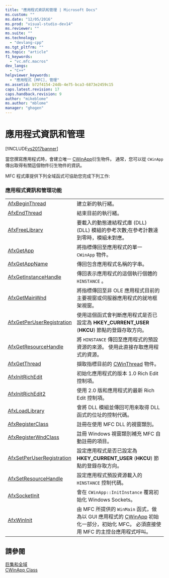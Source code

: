 ```yaml
---
title: "應用程式資訊和管理 | Microsoft Docs"
ms.custom: ""
ms.date: "12/05/2016"
ms.prod: "visual-studio-dev14"
ms.reviewer: ""
ms.suite: ""
ms.technology: 
  - "devlang-cpp"
ms.tgt_pltfrm: ""
ms.topic: "article"
f1_keywords: 
  - "vc.mfc.macros"
dev_langs: 
  - "C++"
helpviewer_keywords: 
  - "應用程式 [MFC], 管理"
ms.assetid: b72f4154-24db-4e75-bca3-6873e2459c15
caps.latest.revision: 17
caps.handback.revision: 9
author: "mikeblome"
ms.author: "mblome"
manager: "ghogen"
---
```

# 應用程式資訊和管理
[!INCLUDE[vs2017banner](../../assembler/inline/includes/vs2017banner.md)]

當您撰寫應用程式時，會建立唯一 [CWinApp](../../mfc/reference/cwinapp-class.md)衍生物件。  通常，您可以從 `CWinApp`傳出取得有關這個物件衍生物件的資訊。  
  
 MFC 程式庫提供下列全域函式可協助您完成下列工作:  
  
### 應用程式資訊和管理功能  
  
|||  
|-|-|  
|[AfxBeginThread](../Topic/AfxBeginThread.md)|建立新的執行緒。|  
|[AfxEndThread](../Topic/AfxEndThread.md)|結束目前的執行緒。|  
|[AfxFreeLibrary](../Topic/AfxFreeLibrary.md)|要載入的動態連結程式庫 \(DLL\) \(DLL\) 模組的參考次數;在參考計數達到零時，模組未對應。|  
|[AfxGetApp](../Topic/AfxGetApp.md)|將指標傳回至應用程式的單一 `CWinApp` 物件。|  
|[AfxGetAppName](../Topic/AfxGetAppName.md)|傳回包含應用程式名稱的字串。|  
|[AfxGetInstanceHandle](../Topic/AfxGetInstanceHandle.md)|傳回表示應用程式的這個執行個體的 `HINSTANCE` 。|  
|[AfxGetMainWnd](../Topic/AfxGetMainWnd.md)|將指標傳回至非 OLE 應用程式目前的主要視窗或伺服器應用程式的就地框架視窗。|  
|[AfxGetPerUserRegistration](../Topic/AfxGetPerUserRegistration.md)|使用這個函式會判斷應用程式是否已設定為 **HKEY\_CURRENT\_USER** \(**HKCU**\) 節點的登錄存取方向。|  
|[AfxGetResourceHandle](../Topic/AfxGetResourceHandle.md)|將 `HINSTANCE` 傳回至應用程式的預設資源的來源。  使用此直接存取應用程式的資源。|  
|[AfxGetThread](../Topic/AfxGetThread.md)|擷取指標目前的 [CWinThread](../../mfc/reference/cwinthread-class.md) 物件。|  
|[AfxInitRichEdit](../Topic/AfxInitRichEdit.md)|初始化應用程式的版本 1.0 Rich Edit 控制項。|  
|[AfxInitRichEdit2](../Topic/AfxInitRichEdit2.md)|使用 2.0 版和應用程式的最新 Rich Edit 控制項。|  
|[AfxLoadLibrary](../Topic/AfxLoadLibrary.md)|會將 DLL 模組並傳回可用來取得 DLL 函式的位址的控制代碼。|  
|[AfxRegisterClass](../Topic/AfxRegisterClass.md)|註冊在使用 MFC DLL 的視窗類別。|  
|[AfxRegisterWndClass](../Topic/AfxRegisterWndClass.md)|註冊 Windows 視窗類別補充 MFC 自動註冊的項目。|  
|[AfxSetPerUserRegistration](../Topic/AfxSetPerUserRegistration.md)|設定應用程式是否已設定為 **HKEY\_CURRENT\_USER** \(**HKCU**\) 節點的登錄存取方向。|  
|[AfxSetResourceHandle](../Topic/AfxSetResourceHandle.md)|設定應用程式預設資源載入的 `HINSTANCE` 控制代碼。|  
|[AfxSocketInit](../Topic/AfxSocketInit.md)|會在 `CWinApp::InitInstance` 覆寫初始化 Windows Sockets。|  
|[AfxWinInit](../Topic/AfxWinInit.md)|由 MFC 所提供的 `WinMain` 函式，做為以 GUI 應用程式的 [CWinApp](../../mfc/reference/cwinapp-class.md) 初始化一部分，初始化 MFC。  必須直接使用 MFC 的主控台應用程式呼叫。|  
  
## 請參閱  
 [巨集和全域](../../mfc/reference/mfc-macros-and-globals.md)   
 [CWinApp Class](../../mfc/reference/cwinapp-class.md)